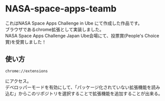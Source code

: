 # NASA-space-apps-teamb
これはNASA Space Apps Challenge in Ube にて作成した作品です。  
ブラウザであるchrome拡張として実装しました。  
NASA Space Apps Challenge Japan Ube会場にて、投票賞(People's Choice賞)を受賞しました！  
## 使い方
~~~
chrome://extensions
~~~
にアクセス。  
デベロッパーモードを有効にして、「パッケージ化されていない拡張機能を読み込む」からこのリポジトリを選択することで拡張機能を追加することが出来る。
